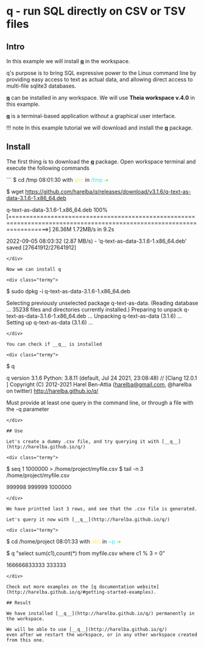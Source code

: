 # q - run SQL directly on CSV or TSV files

## Intro 

In this example we will install [__q__](http://harelba.github.io/q/) in the workspace.   

q's purpose is to bring SQL expressive power to the Linux command line by providing easy access to text as actual data, 
and allowing direct access to multi-file sqlite3 databases.  

[__q__](http://harelba.github.io/q/) can be installed in any workspace. We will use __Theia workspace v.4.0__ in this example.

[__q__](http://harelba.github.io/q/) is a terminal-based application without a graphical user interface.   

!!! note
    In this example tutorial we will download and install the [__q__](http://harelba.github.io/q/) package.  

## Install 

The first thing is to download the [__q__](http://harelba.github.io/q/#installation) package. Open workspace 
terminal and execute the following commands

<div class="termy">
```
$ cd /tmp 
08:01:30 with <font color="#FDEB61">abc</font> in <font color="#37E6E8">/tmp</font> <font color="#98E242">➜</font>

$ wget https://github.com/harelba/q/releases/download/v3.1.6/q-text-as-data-3.1.6-1.x86_64.deb 

q-text-as-data-3.1.6-1.x86_64.deb   100%[=======================================================================================================================>]  26.36M  1.72MB/s    in 9.2s    

2022-09-05 08:03:32 (2.87 MB/s) - ‘q-text-as-data-3.1.6-1.x86_64.deb’ saved [27641912/27641912]
```
</div>

Now we can install q

<div class="termy">
```
$ sudo dpkg -i q-text-as-data-3.1.6-1.x86_64.deb

Selecting previously unselected package q-text-as-data.
(Reading database ... 35238 files and directories currently installed.)
Preparing to unpack q-text-as-data-3.1.6-1.x86_64.deb ...
Unpacking q-text-as-data (3.1.6) ...
Setting up q-text-as-data (3.1.6) ...
```
</div>

You can check if __q__ is installed 

<div class="termy">
```
$ q 

q version 3.1.6
Python: 3.8.11 (default, Jul 24 2021, 23:08:48) // [Clang 12.0.1 ]
Copyright (C) 2012-2021 Harel Ben-Attia (harelba@gmail.com, @harelba on twitter)
http://harelba.github.io/q/

Must provide at least one query in the command line, or through a file with the -q parameter
```
</div>

## Use 

Let's create a dummy .csv file, and try querying it with [__q__](http://harelba.github.io/q/)

<div class="termy">
```
$ seq 1 1000000 > /home/project/myfile.csv
$ tail -n 3 /home/project/myfile.csv 

999998
999999
1000000
```
</div>

We have printted last 3 rows, and see that the .csv file is generated.  

Let's query it now with [__q__](http://harelba.github.io/q/) 

<div class="termy">
```
$ cd /home/project
08:01:33 with <font color="#FDEB61">abc</font> in <font color="#37E6E8">~p</font> <font color="#98E242">➜</font>

$ q "select sum(c1),count(*) from myfile.csv where c1 % 3 = 0"

166666833333 333333
```
</div>

Check out more examples on the [q documentation website](http://harelba.github.io/q/#getting-started-examples).  

## Result

We have installed [__q__](http://harelba.github.io/q/) permanently in the workspace.  

We will be able to use [__q__](http://harelba.github.io/q/) 
even after we restart the workspace, or in any other workspace created from this one. 